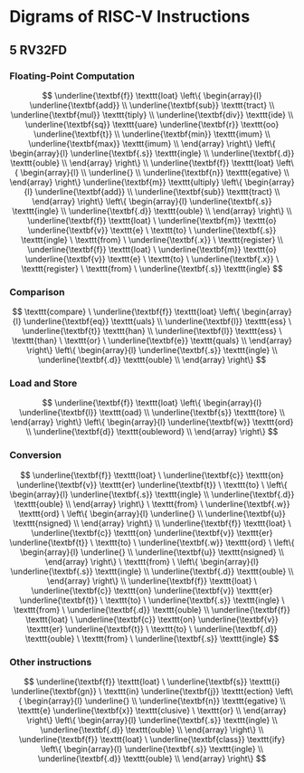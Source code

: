 # Digrams of RISC-V Instructions


## 5 RV32FD

### Floating-Point Computation

$$
\underline{\textbf{f}} \texttt{loat}
\left\{ \begin{array}{l}
 \underline{\textbf{add}} \\
 \underline{\textbf{sub}} \texttt{tract} \\
 \underline{\textbf{mul}} \texttt{tiply} \\
 \underline{\textbf{div}} \texttt{ide} \\
 \underline{\textbf{sq}} \texttt{uare}  \underline{\textbf{r}} \texttt{oo} \underline{\textbf{t}} \\
 \underline{\textbf{min}} \texttt{imum} \\
 \underline{\textbf{max}} \texttt{imum} \\
\end{array} \right\}
\left\{ \begin{array}{l}
 \underline{\textbf{.s}} \texttt{ingle} \\
 \underline{\textbf{.d}} \texttt{ouble} \\
\end{array} \right\}
\\
\underline{\textbf{f}} \texttt{loat}
\left\{ \begin{array}{l} \\
 \underline{} \\
 \underline{\textbf{n}} \texttt{egative} \\
\end{array} \right\}
\underline{\textbf{m}} \texttt{ultiply}
\left\{ \begin{array}{l}
 \underline{\textbf{add}} \\
 \underline{\textbf{sub}} \texttt{tract} \\
\end{array} \right\}
\left\{ \begin{array}{l}
 \underline{\textbf{.s}} \texttt{ingle} \\
 \underline{\textbf{.d}} \texttt{ouble} \\
\end{array} \right\}
\\
\underline{\textbf{f}} \texttt{loat} \
\underline{\textbf{m}} \texttt{o} \underline{\textbf{v}} \texttt{e} \
\texttt{to} \
\underline{\textbf{.s}} \texttt{ingle} \
\texttt{from} \
\underline{\textbf{.x}} \ \texttt{register}
\\
\underline{\textbf{f}} \texttt{loat} \
\underline{\textbf{m}} \texttt{o} \underline{\textbf{v}} \texttt{e} \
\texttt{to} \
\underline{\textbf{.x}} \ \texttt{register} \
\texttt{from} \
\underline{\textbf{.s}} \texttt{ingle}
$$

### Comparison

$$
\texttt{compare} \
\underline{\textbf{f}} \texttt{loat}
\left\{ \begin{array}{l}
 \underline{\textbf{eq}} \texttt{uals} \\
 \underline{\textbf{l}} \texttt{ess} \ \underline{\textbf{t}} \texttt{han} \\
 \underline{\textbf{l}} \texttt{ess} \ \texttt{than} \ \texttt{or} \ \underline{\textbf{e}} \texttt{quals} \\
\end{array} \right\}
\left\{ \begin{array}{l}
 \underline{\textbf{.s}} \texttt{ingle} \\
 \underline{\textbf{.d}} \texttt{ouble} \\
\end{array} \right\}
$$

### Load and Store

$$
\underline{\textbf{f}} \texttt{loat}
\left\{ \begin{array}{l}
 \underline{\textbf{l}} \texttt{oad} \\
 \underline{\textbf{s}} \texttt{tore} \\
\end{array} \right\}
\left\{ \begin{array}{l}
 \underline{\textbf{w}} \texttt{ord} \\
 \underline{\textbf{d}} \texttt{oubleword} \\
\end{array} \right\}
$$

### Conversion

$$
\underline{\textbf{f}} \texttt{loat} \
\underline{\textbf{c}} \texttt{on} \underline{\textbf{v}} \texttt{er} \underline{\textbf{t}} \
\texttt{to} \
\left\{ \begin{array}{l}
 \underline{\textbf{.s}} \texttt{ingle} \\
 \underline{\textbf{.d}} \texttt{ouble} \\
\end{array} \right\} \
\texttt{from} \
\underline{\textbf{.w}} \texttt{ord} \
\left\{ \begin{array}{l}
 \underline{} \\
 \underline{\textbf{u}} \texttt{nsigned} \\
\end{array} \right\}
\\
\underline{\textbf{f}} \texttt{loat} \
\underline{\textbf{c}} \texttt{on} \underline{\textbf{v}} \texttt{er} \underline{\textbf{t}} \
\texttt{to} \
\underline{\textbf{.w}} \texttt{ord} \
\left\{ \begin{array}{l}
 \underline{} \\
 \underline{\textbf{u}} \texttt{nsigned} \\
\end{array} \right\} \
\texttt{from} \
\left\{ \begin{array}{l}
 \underline{\textbf{.s}} \texttt{ingle} \\
 \underline{\textbf{.d}} \texttt{ouble} \\
\end{array} \right\}
\\
\underline{\textbf{f}} \texttt{loat} \
\underline{\textbf{c}} \texttt{on} \underline{\textbf{v}} \texttt{er} \underline{\textbf{t}} \
\texttt{to} \
\underline{\textbf{.s}} \texttt{ingle} \
\texttt{from} \
\underline{\textbf{.d}} \texttt{ouble}
\\
\underline{\textbf{f}} \texttt{loat} \
\underline{\textbf{c}} \texttt{on} \underline{\textbf{v}} \texttt{er} \underline{\textbf{t}} \
\texttt{to} \
\underline{\textbf{.d}} \texttt{ouble} \
\texttt{from} \
\underline{\textbf{.s}} \texttt{ingle}
$$

### Other instructions

$$
\underline{\textbf{f}} \texttt{loat} \
\underline{\textbf{s}} \texttt{i} \underline{\textbf{gn}} \
\texttt{in} \underline{\textbf{j}} \texttt{ection}  
\left\{ \begin{array}{l}
 \underline{} \\
 \underline{\textbf{n}} \texttt{egative} \\
 \texttt{e} \underline{\textbf{x}} \texttt{clusive} \ \texttt{or} \\
\end{array} \right\}
\left\{ \begin{array}{l}
 \underline{\textbf{.s}} \texttt{ingle} \\
 \underline{\textbf{.d}} \texttt{ouble} \\
\end{array} \right\}
\\
\underline{\textbf{f}} \texttt{loat} \
\underline{\textbf{class}} \texttt{ify}
\left\{ \begin{array}{l}
 \underline{\textbf{.s}} \texttt{ingle} \\
 \underline{\textbf{.d}} \texttt{ouble} \\
\end{array} \right\}
$$
